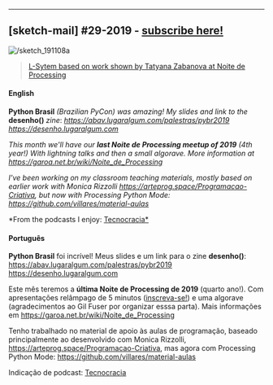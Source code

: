 ---

## [sketch-mail] #29-2019 - [subscribe here!](/sketch-mail)

![/sketch_191108a](https://raw.githubusercontent.com/villares/sketch-a-day/master/2019/sketch_191108a/sketch_191108a.gif)

> [L-Sytem based on work shown by Tatyana Zabanova at Noite de Processing](https://github.com/villares/sketch-a-day/tree/master/2019/sketch_191108a)

#### English

**Python Brasil** *(Brazilian PyCon) was amazing! My slides and link to the* **desenho()** *zine*:
*https://abav.lugaralgum.com/palestras/pybr2019*
*https://desenho.lugaralgum.com*

*This month we'll have our **last Noite de Processing meetup of 2019** (4th year!)*
*With lightning talks and then a small algorave.*
*More information at https://garoa.net.br/wiki/Noite_de_Processing*

*I've been working on my classroom teaching materials, mostly based on earlier work with Monica Rizzolli https://arteprog.space/Programacao-Criativa, but now with Processing Python Mode: https://github.com/villares/material-aulas*

*From the podcasts I enjoy: [Tecnocracia*](https://pca.st/1L3X)

#### Português

**Python Brasil** foi incrível! Meus slides e um link para o zine **desenho()**:
https://abav.lugaralgum.com/palestras/pybr2019
https://desenho.lugaralgum.com

Este mês teremos a **última Noite de Processing de 2019** (quarto ano!). Com apresentações relâmpago de 5 minutos ([inscreva-se!](https://forms.gle/3PQjhSN2mim81esq5)) e uma algorave (agradecimentos ao Gil Fuser por organizar esssa parta). Mais informações em https://garoa.net.br/wiki/Noite_de_Processing

Tenho trabalhado no material de apoio às aulas de programação, baseado principalmente ao desenvolvido com Monica Rizzolli, https://arteprog.space/Programacao-Criativa, mas agora com Processing Python Mode: https://github.com/villares/material-aulas

Indicação de podcast: [Tecnocracia](https://pca.st/1L3X)